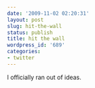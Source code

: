```yaml
---
date: '2009-11-02 02:20:31'
layout: post
slug: hit-the-wall
status: publish
title: hit the wall
wordpress_id: '689'
categories:
- twitter
---
```


I officially ran out of ideas.
